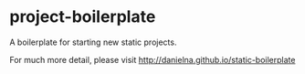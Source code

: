 project-boilerplate
===================

A boilerplate for starting new static projects.

For much more detail, please visit http://danielna.github.io/static-boilerplate
